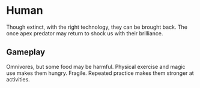 # Human

Though extinct, with the right technology, they can be brought back. The once apex predator may return to shock us with their brilliance.

## Gameplay

Omnivores, but some food may be harmful. Physical exercise and magic use makes them hungry. Fragile. Repeated practice makes them stronger at activities.
